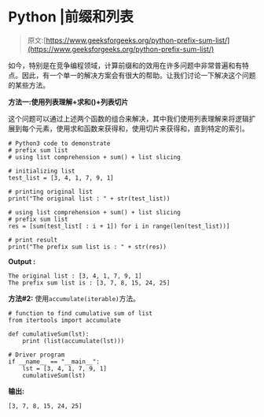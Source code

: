 # Python |前缀和列表

> 原文:[https://www.geeksforgeeks.org/python-prefix-sum-list/](https://www.geeksforgeeks.org/python-prefix-sum-list/)

如今，特别是在竞争编程领域，计算前缀和的效用在许多问题中非常普遍和有特点。因此，有一个单一的解决方案会有很大的帮助。让我们讨论一下解决这个问题的某些方法。

**方法一:使用列表理解+求和()+列表切片**

这个问题可以通过上述两个函数的组合来解决，其中我们使用列表理解来将逻辑扩展到每个元素，使用求和函数来获得和，使用切片来获得和，直到特定的索引。

```
# Python3 code to demonstrate
# prefix sum list
# using list comprehension + sum() + list slicing 

# initializing list
test_list = [3, 4, 1, 7, 9, 1]

# printing original list
print("The original list : " + str(test_list))

# using list comprehension + sum() + list slicing
# prefix sum list
res = [sum(test_list[ : i + 1]) for i in range(len(test_list))]

# print result
print("The prefix sum list is : " + str(res))
```

**Output :**

```
The original list : [3, 4, 1, 7, 9, 1]
The prefix sum list is : [3, 7, 8, 15, 24, 25]

```

**方法#2:** 使用`accumulate(iterable)`方法。

```
# function to find cumulative sum of list
from itertools import accumulate 

def cumulativeSum(lst): 
    print (list(accumulate(lst))) 

# Driver program 
if __name__ == "__main__": 
    lst = [3, 4, 1, 7, 9, 1]
    cumulativeSum(lst) 
```

**输出:**

```
[3, 7, 8, 15, 24, 25]
```